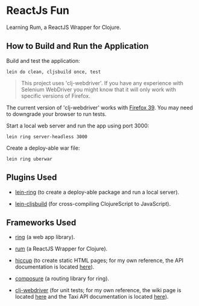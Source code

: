# ReactJs Fun

Learning Rum, a ReactJS Wrapper for Clojure.

## How to Build and Run the Application

Build and test the application:

    lein do clean, cljsbuild once, test

> This project uses 'clj-webdriver'. If you have any experience with Selenium WebDriver you might know that it will only
> work with specific versions of Firefox.

The current version of 'clj-webdriver' works with 
[Firefox 39](https://ftp.mozilla.org/pub/firefox/releases/39.0.3/linux-x86_64/en-US/firefox-39.0.3.tar.bz2). 
You may need to downgrade your browser to run tests.

Start a local web server and run the app using port 3000:

    lein ring server-headless 3000

Create a deploy-able war file:

    lein ring uberwar

## Plugins Used

* [lein-ring](https://github.com/weavejester/lein-ring) (to create a deploy-able package and run a local server).

* [lein-cljsbuild](https://github.com/emezeske/lein-cljsbuild) (for cross-compiling ClojureScript to JavaScript).

## Frameworks Used

* [ring](https://github.com/ring-clojure/ring) (a web app library).

* [rum](https://github.com/tonsky/rum) (a ReactJS Wrapper for Clojure).

* [hiccup](https://github.com/weavejester/hiccup) (to create static HTML pages; for my own reference, the API documentation is located [here](https://crossclj.info/ns/hiccup/1.0.5/hiccup.page.html)).

* [composure](https://github.com/weavejester/compojure) (a routing library for ring).

* [clj-webdriver](https://github.com/semperos/clj-webdriver) (for unit tests; for my own reference, the wiki page is located [here](https://github.com/semperos/clj-webdriver/wiki) and the Taxi API documentation is located [here](https://github.com/semperos/clj-webdriver/wiki/Taxi-API-Documentation)).

